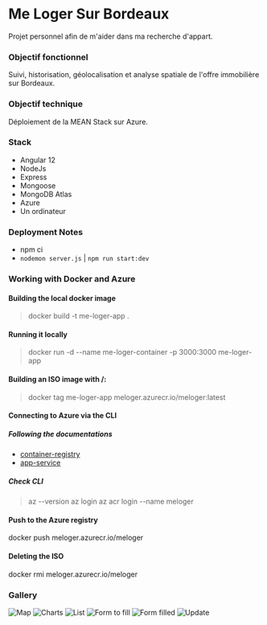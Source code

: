 # Me Loger Sur Bordeaux
Projet personnel afin de m'aider dans ma recherche d'appart.

### Objectif fonctionnel
Suivi, historisation, géolocalisation et analyse spatiale de l'offre immobilière sur Bordeaux.

### Objectif technique
Déploiement de la MEAN Stack sur Azure.

### Stack
* Angular 12
* NodeJs
* Express
* Mongoose
* MongoDB Atlas
* Azure
* Un ordinateur

### Deployment Notes
* npm ci
* `nodemon server.js` | `npm run start:dev`

### Working with Docker and Azure
#### Building the local docker image
> docker build -t me-loger-app .
#### Running it locally
> docker run -d --name me-loger-container -p 3000:3000 me-loger-app
#### Building an ISO image with <azure registry url>/<name>:<tag>
> docker tag me-loger-app meloger.azurecr.io/meloger:latest
#### Connecting to Azure via the CLI
##### Following the documentations
* [container-registry](https://learn.microsoft.com/fr-fr/azure/container-registry/container-registry-get-started-portal?tabs=azure-cli)
* [app-service](https://learn.microsoft.com/fr-fr/azure/app-service/quickstart-custom-container?tabs=dotnet&pivots=container-linux-azure-portal)
##### Check CLI
> az --version
> az login
> az acr login --name meloger

#### Push to the Azure registry
docker push meloger.azurecr.io/meloger

#### Deleting the ISO
docker rmi meloger.azurecr.io/meloger


### Gallery
![Map](https://user-images.githubusercontent.com/15570932/231195956-13528610-c3b4-42cb-964d-4187e45e5424.png "Map")
![Charts](https://user-images.githubusercontent.com/15570932/231196486-2c51a144-493f-4788-8d66-0650185f130e.png "Charts")
![List](https://user-images.githubusercontent.com/15570932/231197032-93558367-8714-4a7f-b8d6-99b31796a915.png "List")
![Form to fill](https://user-images.githubusercontent.com/15570932/231197366-71a30aa7-f693-4476-952f-d58cc95fd8fd.png "Form to fill")
![Form filled](https://user-images.githubusercontent.com/15570932/231197383-e842b5fe-bcf9-4b25-b918-641828d6f500.png "Form filled")
![Update](https://user-images.githubusercontent.com/15570932/231197905-aa752c12-96f9-48d5-bcfa-d0254b7bf5b7.png "Update")
